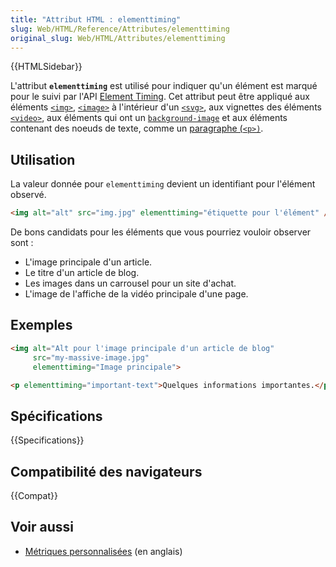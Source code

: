 ```yaml
---
title: "Attribut HTML : elementtiming"
slug: Web/HTML/Reference/Attributes/elementtiming
original_slug: Web/HTML/Attributes/elementtiming
---
```


{{HTMLSidebar}}

L'attribut **`elementtiming`** est utilisé pour indiquer qu'un élément est marqué pour le suivi par l'API [Element Timing](/fr/docs/Web/API/PerformanceElementTiming). Cet attribut peut être appliqué aux éléments [`<img>`](/fr/docs/Web/HTML/Reference/Elements/img), [`<image>`](/fr/docs/Web/SVG/Reference/Element/image) à l'intérieur d'un [`<svg>`](/fr/docs/Web/SVG/Reference/Element/svg), aux vignettes des éléments [`<video>`](/fr/docs/Web/HTML/Reference/Elements/video), aux éléments qui ont un [`background-image`](/fr/docs/Web/CSS/background-image) et aux éléments contenant des noeuds de texte, comme un [paragraphe (`<p>)`](/fr/docs/Web/HTML/Reference/Elements/p).

## Utilisation

La valeur donnée pour `elementtiming` devient un identifiant pour l'élément observé.

```html
<img alt="alt" src="img.jpg" elementtiming="étiquette pour l'élément" />
```

De bons candidats pour les éléments que vous pourriez vouloir observer sont :

- L'image principale d'un article.
- Le titre d'un article de blog.
- Les images dans un carrousel pour un site d'achat.
- L'image de l'affiche de la vidéo principale d'une page.

## Exemples

```html
<img alt="Alt pour l'image principale d'un article de blog"
     src="my-massive-image.jpg"
     elementtiming="Image principale">

<p elementtiming="important-text">Quelques informations importantes.</p">
```

## Spécifications

{{Specifications}}

## Compatibilité des navigateurs

{{Compat}}

## Voir aussi

- [Métriques personnalisées](https://web.dev/custom-metrics/) (en anglais)
